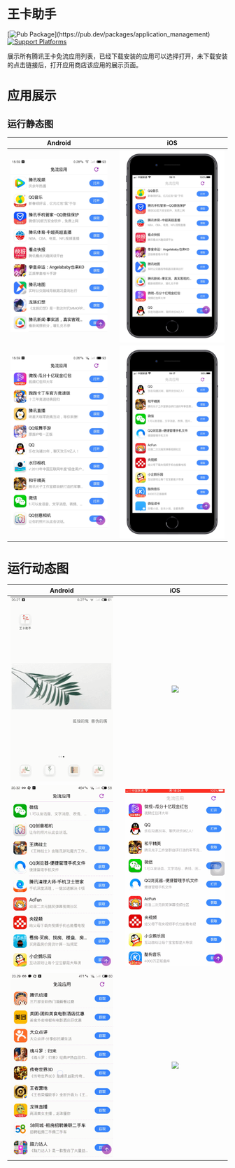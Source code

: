 # 王卡助手

[![Pub Package](https://img.shields.io/badge/pub-dependency-orange.svg?)](https://pub.dev/packages/application_management) [![Support Platforms](https://img.shields.io/badge/flutter-android%20%7C%20ios-green.svg)](https://github.com/Nomeleel/wang_card_assistant) 

展示所有腾讯王卡免流应用列表，已经下载安装的应用可以选择打开，未下载安装的点击链接后，打开应用商店该应用的展示页面。

# 应用展示

## 运行静态图

| Android |  | iOS |
| :------: | :------: | :------: |
| <img src="markdown assets\image\Android_1.jpg" width="300"/> | | <img src="markdown assets\image\Ios_1.jpg" width="340"/> |
| <img src="markdown assets\image\Android_2.jpg" width="300"/> | | <img src="markdown assets\image\Ios_2.jpg" width="340"/> |

# 运行动态图

| Android |  | iOS |
| :------: | :------: | :------: |
| <img src="markdown assets\image\Android_list.gif" width="300"/> | | <img src="markdown assets\image\Ios_list.gif" width="300"/> |
| <img src="markdown assets\image\Android_open.gif" width="300"/> | | <img src="markdown assets\image\Ios_open.gif" width="300"/> |
| <img src="markdown assets\image\Android_get.gif" width="300"/> | | <img src="markdown assets\image\Ios_get.gif" width="300"/> |

